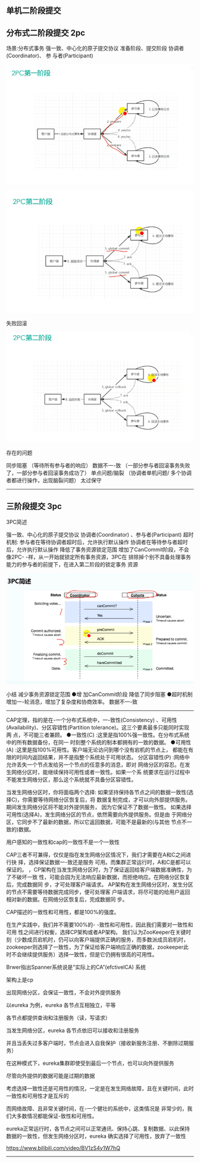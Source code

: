 ## 单机二阶段提交

## 分布式二阶段提交 2pc

场景:分布式事务
强一致、中心化的原子提交协议
准备阶段、提交阶段
协调者(Coordinator)、 参 与者(Participant)



![image-20221021103925847](https://raw.githubusercontent.com/erdengk/picGo/main/img/202210211039622.png)

![image-20221021104007005](https://raw.githubusercontent.com/erdengk/picGo/main/img/202210211040035.png)



失败回滚

![image-20221021104041466](https://raw.githubusercontent.com/erdengk/picGo/main/img/202210211040493.png)



存在的问题

同步阻塞 （等待所有参与者的响应）
数据不一-致 （一部分参与者回滚事务失败了，一部分参与者回滚事务成功了）
单点问题/脑裂 （协调者单机问题/ 多个协调者都进行操作，出现脑裂问题）
太过保守







----

## 三阶段提交 3pc



3PC简述

强一致、中心化的原子提交协议
协调者(Coordinator) 、参与者(Participant)
超时机制:
参与者在等待协调者超时后，允许执行默认操作
协调者在等待参与者超时后，允许执行默认操作
降低了事务资源锁定范围
增加了CanCommit阶段，不会像2PC- -祥，从一开始就锁定所有事务资源，3PC在
排除掉个别不具备处理事务能力的参与者的前提下，在进入第二阶段的锁定事务
资源



![image-20221021111642027](https://raw.githubusercontent.com/erdengk/picGo/main/img/202210211116063.png)



小结
减少事务资源锁定范围
●增 加CanCommit阶段
降低了同步阻塞
●超时机制
增加一-轮消息，增加了复杂度和协商效率。
数据不一-致



---



CAP定理，指的是在-一个分布式系统中，一-致性(Consistency) 、可用性
(Availability)、分区容错性(Partition tolerance)。这三个要素最多只能同时实现两
点，不可能三者兼顾。
●一致性(C) :这里是指100%强一致性。在分布式系统中的所有数据备份，在同一
时刻整个系统的制本都拥有的一致的数据。
●可用性(A) :这里是指100%可用性。客户端无论访问到哪个没有宕机的节点上，
都能在有限的时间内返回结果，并不是指整个系统处于可用状态。
分区容错性(P) :网络中允许丢失一个节点发给另一个节点的任意多的消息，即对
网络分区的容忍。在发生网络分区时，能继续保持可用性或者一致性。如果一个系
统要求在运行过程中不能发生网络分区，那么这个系统就不具备分区容错性。





当发生网络分区时，你将面临两个选择: 
如果坚持保持各节点之间的数据一致性(选择C)，你需要等待网络分区恢复后，将
数据复制完成，才可以向外部提供服务。期间发生网络分区将不能对外提供服务，
因为它保证不了数据一致性。
如果选择可用性(选择A)，发生网络分区的节点，依然需要向外提供服务。但是由
于网络分区，它同步不了最新的数据，所以它返回数据，可能不是最新的(与其他
节点不一致的)数据。





用户感知的一致性和cap的一致性不是一个一致性



CAP三者不可兼得，仅仅是指在发生网络分区情况下，我们才需要在A和C之间进行抉
择，选择保证数据一-致还是服务 可用。而集群正常运行时，A和C是都可以保证的。
，CP架构在当发生网络分区时，为了保证返回给客户端数据准确性，为了不破坏一致
性，可能会园为无法响应最新数据，而拒绝响应。在网络分区恢复后，完成数据同
步，才可处理客户端请求。
AP架构在发生网络分区时，发生分区的节点不需要等待数据完成同步，便可处理客
户端请求，将尽可能的给用户返回相对新的数据。在网络分区恢复后，完成数据同
步。





CAP描述的一致性和可用性，都是100%的强度。



在生产实践中，我们并不需要100%的- -致性和可用性，因此我们需要对一致性和可用
性之间进行权衡，选择CP架构或者AP架构。
我们认为ZooKeeper在关键时刻（少数成员宕机时，仍可以向客户端提供正确的服务，而多数派成员宕机时，zookeeper则选择了一致性，为了保证给客户端响应正确的数据，zookeeper此时不会继续提供服务）选择一致性，但是它仍拥有很高的可用性。

Brwer指出Spanner系统说是”实际上的CA”(efctivelCA) 系统

架构上是cp

出现网络分区，会保证一致性，不会对外提供服务





以eureka 为例，eureka 各节点互相独立，平等

各节点都提供查询和注册服务（读，写请求）

当发生网络分区，eureka 各节点依旧可以接收和注册服务

并且当丢失过多客户端时，节点会进入自我保护（接收新服务注册、不删除过期服务）

在这种模式下，eureka集群即使受到最后一个节点，也可以向外提供服务

尽管向外提供的数据可能是过期的数据

考虑选择一致性还是可用性的情况，一定是在发生网络故障，且在关键时间，此时一致性和可用性才是互斥的

而网络故障、且非常关键时间，在-一个健壮的系统中，这类情况是
非常少的，我们大多数情况都能保证-致性和可用性。

eureka正常运行时，各节点之间可以正常通讯、保持心跳、复制数据、以此保持数据的一致性，但发生网络分区时，eureka 确实选择了可用性，放弃了一致性

https://www.bilibili.com/video/BV1zS4y1W7hQ



----

